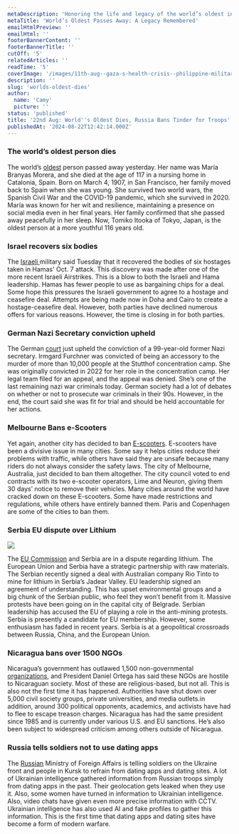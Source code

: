 ```yaml
---
metaDescription: 'Honoring the life and legacy of the world’s oldest individual as their journey comes to an end.'
metaTitle: 'World’s Oldest Passes Away: A Legacy Remembered'
emailHtmlPreview: ''
emailHtml: ''
footerBannerContent: ''
footerBannerTitle: ''
cutOff: '5'
relatedArticles: ''
readTime: '5'
coverImage: '/images/11th-aug--gaza-s-health-crisis--philippine-military-condemns-china-AzNj.webp'
description: ''
slug: 'worlds-oldest-dies'
author:
  name: 'Camy'
  picture: ''
status: 'published'
title: '22nd Aug: World''s Oldest Dies, Russia Bans Tinder for Troops'
publishedAt: '2024-08-22T12:42:14.000Z'
---
```


### The world’s oldest person dies

The world’s [oldest](https://www.euronews.com/my-europe/2024/08/20/maria-branyas-morera-worlds-oldest-person-dies-at-age-117) person passed away yesterday. Her name was María Branyas Morera, and she died at the age of 117 in a nursing home in Catalonia, Spain. Born on March 4, 1907, in San Francisco, her family moved back to Spain when she was young. She survived two world wars, the Spanish Civil War and the COVID-19 pandemic, which she survived in 2020. María was known for her wit and resilience, maintaining a presence on social media even in her final years. Her family confirmed that she passed away peacefully in her sleep. Now, Tomiko Itooka of Tokyo, Japan, is the oldest person at a more youthful 116 years old.

### Israel recovers six bodies

The [Israeli ](https://www.npr.org/2024/08/20/nx-s1-5082334/israel-hamas-war-hostages-recovered-gaza)military said Tuesday that it recovered the bodies of six hostages taken in Hamas' Oct. 7 attack. This discovery was made after one of the more recent Israeli Airstrikes. This is a blow to both the Israeli and Hama leadership. Hamas has fewer people to use as bargaining chips for a deal. Some hope this pressures the Israeli government to agree to a hostage and ceasefire deal. Attempts are being made now in Doha and Cairo to create a hostage-ceasefire deal. However, both parties have declined numerous offers for various reasons. However, the time is closing in for both parties.

### German Nazi Secretary conviction upheld

The German [court](https://www.politico.eu/article/german-court-upholds-conviction-of-99-year-old-former-nazi-concentration-camp-secretary-last-living-german-trial/) just upheld the conviction of a 99-year-old former Nazi secretary. Irmgard Furchner was convicted of being an accessory to the murder of more than 10,000 people at the Stutthof concentration camp. She was originally convicted in 2022 for her role in the concentration camp. Her legal team filed for an appeal, and the appeal was denied. She’s one of the last remaining nazi war criminals today. German society had a lot of debates on whether or not to prosecute war criminals in their 90s. However, in the end, the court said she was fit for trial and should be held accountable for her actions.

### Melbourne Bans e-Scooters

Yet again, another city has decided to ban [E-scooters](https://edition.cnn.com/2024/08/15/travel/melbourne-electric-scooter-rental-ban-intl-hnk/index.html). E-scooters have been a divisive issue in many cities. Some say it helps cities reduce their problems with traffic, while others have said they are unsafe because many riders do not always consider the safety laws. The city of Melbourne, Australia, just decided to ban them altogether. The city council voted to end contracts with its two e-scooter operators, Lime and Neuron, giving them 30 days’ notice to remove their vehicles. Many cities around the world have cracked down on these E-scooters. Some have made restrictions and regulations, while others have entirely banned them. Paris and Copenhagen are some of the cities to ban them.

### Serbia EU dispute over Lithium

![](/images/11th-aug--gaza-s-health-crisis--philippine-military-condemns-china-Q4ND.webp)

The [EU Commission](https://www.euronews.com/my-europe/2024/08/20/eu-remains-fully-committed-to-lithium-deal-despite-unrest-in-serbia) and Serbia are in a dispute regarding lithium. The European Union and Serbia have a strategic partnership with raw materials. The Serbian recently signed a deal with Australian company Rio Tinto to mine for lithium in Serbia’s Jadear Valley. EU leadership signed an agreement of understanding. This has upset environmental groups and a big chunk of the Serbian public, who feel they won’t benefit from it. Massive protests have been going on in the capital city of Belgrade. Serbian leadership has accused the EU of playing a role in the anti-mining protests. Serbia is presently a candidate for EU membership. However, some enthusiasm has faded in recent years. Serbia is at a geopolitical crossroads between Russia, China, and the European Union.

### Nicaragua bans over 1500 NGOs

Nicaragua’s government has outlawed 1,500 non-governmental [organizations](https://www.aljazeera.com/amp/news/2024/8/19/nicaragua-bans-1500-ngos-in-latest-crackdown-against-civil-society), and President Daniel Ortega has said these NGOs are hostile to Nicaraguan society. Most of these are religious-based, but not all. This is also not the first time it has happened. Authorities have shut down over 5,000 civil society groups, private universities, and media outlets.in addition, around 300 political opponents, academics, and activists have had to flee to escape treason charges. Nicaragua has had the same president since 1985 and is currently under various U.S. and EU sanctions. He’s also been subject to widespread criticism among others outside of Nicaragua.

### Russia tells soldiers not to use dating apps

The [Russian](https://www.kyivpost.com/post/37678) Ministry of Foreign Affairs is telling soldiers on the Ukraine front and people in Kursk to refrain from dating apps and dating sites. A lot of Ukrainian intelligence gathered information from Russian troops simply from dating apps in the past. Their geolocation gets leaked when they use it. Also, some women have turned in information to Ukrainian intelligence. Also, video chats have given even more precise information with CCTV. Ukrainian intelligence has also used AI and fake profiles to gather this information. This is the first time that dating apps and dating sites have become a form of modern warfare.